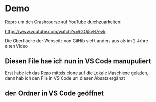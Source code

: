 # Demo


Repro um den Crashcourse auf YouTube durchzuarbeiten:

https://www.youtube.com/watch?v=RGOj5yH7evk

Die Oberfläche der Webseite von GitHib sieht anders aus als im 2 Jahre alten Video


## Diesen File hae ich nun in VS Code manupuliert

Erst habe ich das Repo mittels clone auf die Lokale Maschiene geladen, dann hab ich den File in VS Code um diesen Absatz ergänzt

## den Ordner in VS Code geöffnet